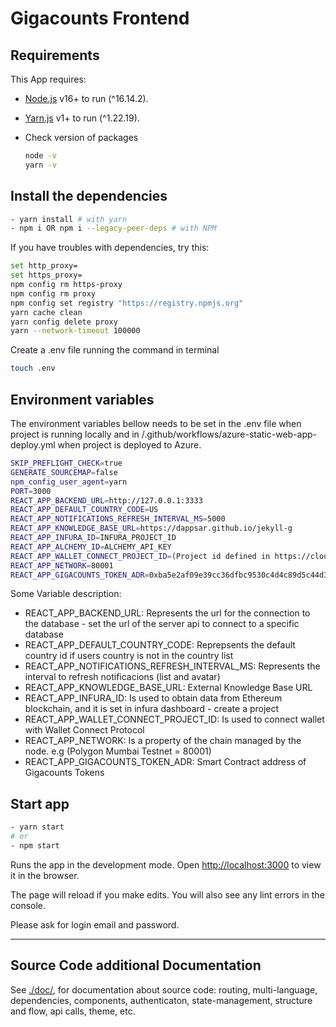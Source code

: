 # Gigacounts Frontend

## Requirements 

This App requires:

- [Node.js](https://nodejs.org/) v16+ to run (^16.14.2).
- [Yarn.js](https://classic.yarnpkg.com/en/docs/install) v1+ to run (^1.22.19).

- Check version of packages

  ```sh
  node -v
  yarn -v
  ```

## Install the dependencies

```sh
- yarn install # with yarn
- npm i OR npm i --legacy-peer-deps # with NPM
```

If you have troubles with dependencies, try this:

```sh
set http_proxy=
set https_proxy=
npm config rm https-proxy
npm config rm proxy
npm config set registry "https://registry.npmjs.org"
yarn cache clean
yarn config delete proxy
yarn --network-timeout 100000
```

Create a .env file running the command in terminal

```sh
touch .env
```

## Environment variables

The environment variables bellow needs to be set in the .env file when project is running locally and in
/.github/workflows/azure-static-web-app-deploy.yml when project is deployed to Azure.

```sh
SKIP_PREFLIGHT_CHECK=true
GENERATE_SOURCEMAP=false
npm_config_user_agent=yarn
PORT=3000
REACT_APP_BACKEND_URL=http://127.0.0.1:3333
REACT_APP_DEFAULT_COUNTRY_CODE=US
REACT_APP_NOTIFICATIONS_REFRESH_INTERVAL_MS=5000
REACT_APP_KNOWLEDGE_BASE_URL=https://dappsar.github.io/jekyll-g
REACT_APP_INFURA_ID=INFURA_PROJECT_ID
REACT_APP_ALCHEMY_ID=ALCHEMY_API_KEY
REACT_APP_WALLET_CONNECT_PROJECT_ID=(Project id defined in https://cloud.walletconnect.com/)
REACT_APP_NETWORK=80001
REACT_APP_GIGACOUNTS_TOKEN_ADR=0xba5e2af09e39cc36dfbc9530c4d4c89d5c44d323
```

Some Variable description:

- REACT_APP_BACKEND_URL: Represents the url for the connection to the database - set the url of the server api to connect to a specific database
- REACT_APP_DEFAULT_COUNTRY_CODE: Reprepsents the default country id if users country is not in the country list
- REACT_APP_NOTIFICATIONS_REFRESH_INTERVAL_MS: Represents the interval to refresh notificacions (list and avatar)
- REACT_APP_KNOWLEDGE_BASE_URL: External Knowledge Base URL
- REACT_APP_INFURA_ID: Is used to obtain data from Ethereum blockchain, and it is set in infura dashboard - create a project
- REACT_APP_WALLET_CONNECT_PROJECT_ID: Is used to connect wallet with Wallet Connect Protocol
- REACT_APP_NETWORK: Is a property of the chain managed by the node. e.g (Polygon Mumbai Testnet = 80001)
- REACT_APP_GIGACOUNTS_TOKEN_ADR: Smart Contract address of Gigacounts Tokens
## Start app

```sh
- yarn start
# or
- npm start
```

Runs the app in the development mode.
Open [http://localhost:3000](http://localhost:3000) to view it in the browser.

The page will reload if you make edits.
You will also see any lint errors in the console.

Please ask for login email and password.

---

## Source Code additional Documentation


See [./doc/](./.doc/index.md), for documentation about source code: routing, multi-language, dependencies, components, authenticaton, state-management, structure and flow, api calls, theme, etc.
